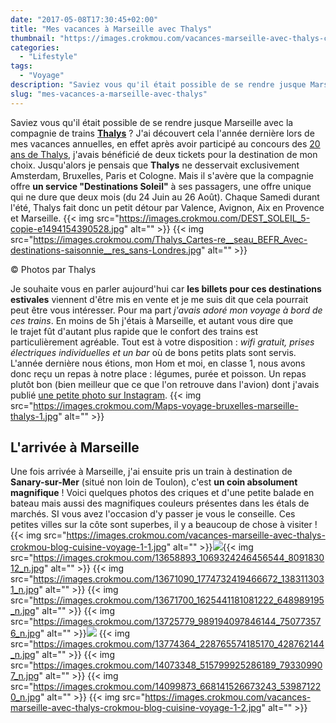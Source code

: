 ```yaml
---
date: "2017-05-08T17:30:45+02:00"
title: "Mes vacances à Marseille avec Thalys"
thumbnail: "https://images.crokmou.com/vacances-marseille-avec-thalys-crokmou-blog-cuisine-voyage-1.jpg"
categories:
  - "Lifestyle"
tags:
  - "Voyage"
description: "Saviez vous qu'il était possible de se rendre jusque Marseille avec la compagnie de trains Thalys ? J'ai découvert cela l'année dernière ..."
slug: "mes-vacances-a-marseille-avec-thalys"
---
```


Saviez vous qu'il était possible de se rendre jusque Marseille avec la compagnie de trains [**Thalys**](http://www.thalys.com) ? J'ai découvert cela l'année dernière lors de mes vacances annuelles, en effet après avoir participé au concours des [20 ans de Thalys](https://crokmou.com/2016/06/thalys-fete-20-ans-cake-contest), j'avais bénéficié de deux tickets pour la destination de mon choix. Jusqu'alors je pensais que **Thalys** ne desservait exclusivement Amsterdam, Bruxelles, Paris et Cologne. Mais il s'avère que la compagnie offre **un service "Destinations Soleil"** à ses passagers, une offre unique qui ne dure que deux mois (du 24 Juin au 26 Août). Chaque Samedi durant l'été, Thalys fait donc un petit détour par Valence, Avignon, Aix en Provence et Marseille. {{< img src="https://images.crokmou.com/DEST_SOLEIL_5-copie-e1494154390528.jpg" alt="" >}} {{< img src="https://images.crokmou.com/Thalys_Cartes-re__seau_BEFR_Avec-destinations-saisonnie__res_sans-Londres.jpg" alt="" >}}

© Photos par Thalys

Je souhaite vous en parler aujourd'hui car **les billets pour ces destinations estivales** viennent d'être mis en vente et je me suis dit que cela pourrait peut être vous intéresser. Pour ma part _j'avais adoré mon voyage à bord de ces trains_. En moins de 5h j'étais à Marseille, et autant vous dire que le trajet fût d'autant plus rapide que le confort des trains est particulièrement agréable. Tout est à votre disposition : _wifi gratuit, prises électriques individuelles et un bar_ où de bons petits plats sont servis. L'année dernière nous étions, mon Hom et moi, en classe 1, nous avons donc reçu un repas à notre place : légumes, purée et poisson. Un repas plutôt bon (bien meilleur que ce que l'on retrouve dans l'avion) dont j'avais publié [une petite photo sur Instagram](https://www.instagram.com/p/BJnrThIDVdE/). {{< img src="https://images.crokmou.com/Maps-voyage-bruxelles-marseille-thalys-1.jpg" alt="" >}}

## L'arrivée à Marseille

Une fois arrivée à Marseille, j'ai ensuite pris un train à destination de **Sanary-sur-Mer** (situé non loin de Toulon), c'est **un coin absolument magnifique** ! Voici quelques photos des criques et d'une petite balade en bateau mais aussi des magnifiques couleurs présentes dans les étals de marchés. SI vous avez l'occasion d'y passer je vous le conseille. Ces petites villes sur la côte sont superbes, il y a beaucoup de chose à visiter ! {{< img src="https://images.crokmou.com/vacances-marseille-avec-thalys-crokmou-blog-cuisine-voyage-1-1.jpg" alt="" >}}![](https://images.crokmou.com/vacances-marseille-avec-thalys-crokmou-blog-cuisine-voyage-1-3.jpg){{< img src="https://images.crokmou.com/13658893_1069324246456544_809183012_n.jpg" alt="" >}} {{< img src="https://images.crokmou.com/13671090_1774732419466672_1383113031_n.jpg" alt="" >}} {{< img src="https://images.crokmou.com/13671700_1625441181081222_648989195_n.jpg" alt="" >}} {{< img src="https://images.crokmou.com/13725779_989194097846144_750773576_n.jpg" alt="" >}}![](https://images.crokmou.com/14052698_112908212495092_2119268606_n.jpg) {{< img src="https://images.crokmou.com/13774364_228765574185170_428762144_n.jpg" alt="" >}} {{< img src="https://images.crokmou.com/14073348_515799925286189_793309907_n.jpg" alt="" >}} {{< img src="https://images.crokmou.com/14099873_668141526673243_539871220_n.jpg" alt="" >}} {{< img src="https://images.crokmou.com/vacances-marseille-avec-thalys-crokmou-blog-cuisine-voyage-1-2.jpg" alt="" >}}